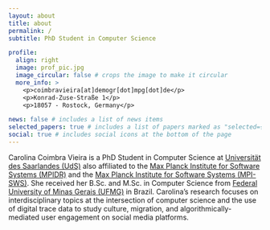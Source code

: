 ```yaml
---
layout: about
title: about
permalink: /
subtitle: PhD Student in Computer Science

profile:
  align: right
  image: prof_pic.jpg
  image_circular: false # crops the image to make it circular
  more_info: >
    <p>coimbravieira[at]demogr[dot]mpg[dot]de</p>
    <p>Konrad-Zuse-Straße 1</p>
    <p>18057 - Rostock, Germany</p>

news: false # includes a list of news items
selected_papers: true # includes a list of papers marked as "selected={true}"
social: true # includes social icons at the bottom of the page
---
```


Carolina Coimbra Vieira is a PhD Student in Computer Science  at <a href='https://www.uni-saarland.de/en/'>Universität des Saarlandes (UdS)</a> also affiliated to the <a href='https://www.demogr.mpg.de/en'>Max Planck Institute for Software Systems (MPIDR)</a> and the <a href='https://www.mpi-sws.org/'>Max Planck Institute for Software Systems (MPI-SWS)</a>. She received her B.Sc. and M.Sc. in Computer Science from <a href='https://ufmg.br/international-visitors'>Federal University of Minas Gerais (UFMG)</a> in Brazil. Carolina’s research focuses on interdisciplinary topics at the intersection of computer science and the use of digital trace data to study culture, migration, and algorithmically-mediated user engagement on social media platforms.
